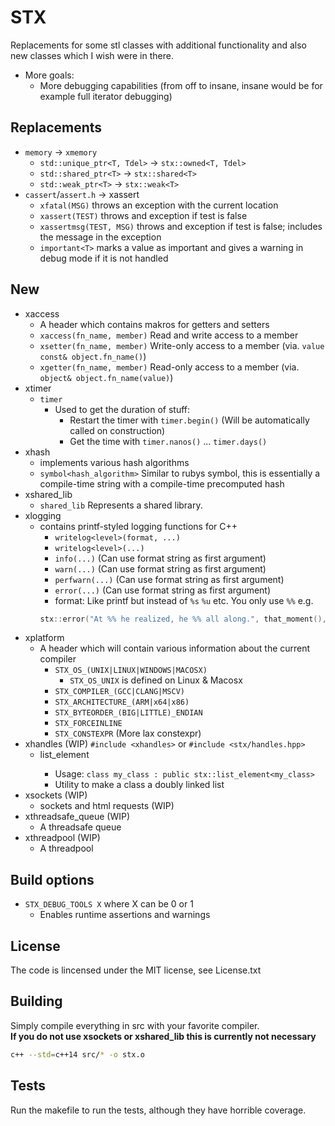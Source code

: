 # STX

Replacements for some stl classes with additional functionality and also new classes which I wish were in there.

- More goals:
	- More debugging capabilities (from off to insane, insane would be for example full iterator debugging)

## Replacements
- `memory` -> `xmemory`
	- `std::unique_ptr<T, Tdel>` -> `stx::owned<T, Tdel>`
	- `std::shared_ptr<T>` -> `stx::shared<T>`
	- `std::weak_ptr<T>`   -> `stx::weak<T>`
- `cassert`/`assert.h` -> xassert
	- `xfatal(MSG)` throws an exception with the current location
	- `xassert(TEST)` throws and exception if test is false
	- `xassertmsg(TEST, MSG)` throws and exception if test is false; includes the message in the exception
	- `important<T>` marks a value as important and gives a warning in debug mode if it is not handled

## New
- xaccess
	- A header which contains makros for getters and setters
	- `xaccess(fn_name, member)` Read and write access to a member
	- `xsetter(fn_name, member)` Write-only access to a member (via. `value const& object.fn_name()`)
	- `xgetter(fn_name, member)` Read-only access to a member (via. `object& object.fn_name(value)`)
- xtimer
	- `timer`
		- Used to get the duration of stuff:
			- Restart the timer with `timer.begin()` (Will be automatically called on construction)
			- Get the time with `timer.nanos()` ... `timer.days()`
- xhash
	- implements various hash algorithms
	- `symbol<hash_algorithm>` Similar to rubys symbol, this is essentially a compile-time string with a compile-time precomputed hash
- xshared_lib
	- `shared_lib` Represents a shared library.
- xlogging
	- contains printf-styled logging functions for C++
		- `writelog<level>(format, ...)`
		- `writelog<level>(...)`
		- `info(...)` (Can use format string as first argument)
		- `warn(...)` (Can use format string as first argument)
		- `perfwarn(...)` (Can use format string as first argument)
		- `error(...)` (Can use format string as first argument)
		- format: Like printf but instead of `%s` `%u` etc. You only use `%%` e.g.
		```C++
		stx::error("At %% he realized, he %% all along.", that_moment(), "followed the nullptr");
		```
- xplatform
	- A header which will contain various information about the current compiler
		- `STX_OS_(UNIX|LINUX|WINDOWS|MACOSX)`
			- `STX_OS_UNIX` is defined on Linux & Macosx
		- `STX_COMPILER_(GCC|CLANG|MSCV)`
		- `STX_ARCHITECTURE_(ARM|x64|x86)`
		- `STX_BYTEORDER_(BIG|LITTLE)_ENDIAN`
		- `STX_FORCEINLINE`
		- `STX_CONSTEXPR` (More lax constexpr)
- xhandles (WIP) `#include <xhandles>` or `#include <stx/handles.hpp>`
	- list_element<T>
		- Usage: `class my_class : public stx::list_element<my_class>`
		- Utility to make a class a doubly linked list
- xsockets (WIP)
	- sockets and html requests (WIP)
- xthreadsafe_queue (WIP)
	- A threadsafe queue
- xthreadpool (WIP)
	- A threadpool

## Build options
- `STX_DEBUG_TOOLS X` where X can be 0 or 1
	- Enables runtime assertions and warnings

## License
The code is lincensed under the MIT license, see License.txt

## Building

Simply compile everything in src with your favorite compiler.<br>
**If you do not use xsockets or xshared_lib this is currently not necessary**
```bash
c++ --std=c++14 src/* -o stx.o
```

## Tests
Run the makefile to run the tests, although they have horrible coverage.
